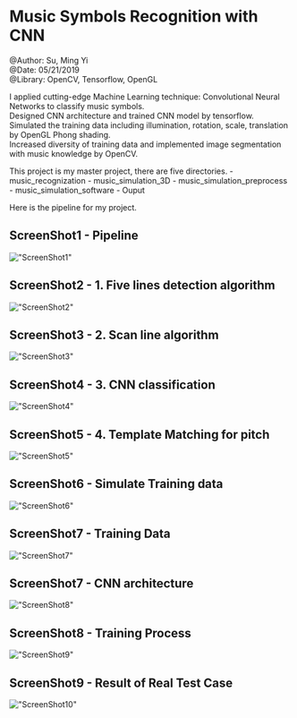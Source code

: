 # Music Symbols Recognition with CNN

@Author: Su, Ming Yi <br />
@Date: 05/21/2019 <br />
@Library: OpenCV, Tensorflow, OpenGL <br />

I applied cutting-edge Machine Learning technique: Convolutional Neural Networks to classify music symbols. </br>
Designed CNN architecture and trained CNN model by tensorflow. </br>
Simulated the training data including illumination, rotation, scale, translation by OpenGL Phong shading. </br>
Increased diversity of training data and implemented image segmentation with music knowledge by OpenCV. </br>

This project is my master project, there are five directories.
	- music_recognization
	- music_simulation_3D
	- music_simulation_preprocess
	- music_simulation_software
	- Ouput





Here is the pipeline for my project. <br/>
## ScreenShot1 - Pipeline
!["ScreenShot1"](https://github.com/bettle123/music_recognization/blob/master/Output/CNN_Information/pipeline.PNG)


## ScreenShot2 - 1. Five lines detection algorithm
!["ScreenShot2"](https://github.com/bettle123/music_recognization/blob/master/Output/Demo1/five_line.jpg)


## ScreenShot3 - 2. Scan line algorithm
!["ScreenShot3"](https://github.com/bettle123/music_recognization/blob/master/Output/Demo1/scan_line.jpg)

## ScreenShot4 - 3. CNN classification
!["ScreenShot4"](https://github.com/bettle123/music_recognization/blob/master/Output/Demo1/CNN_result.PNG)

## ScreenShot5 - 4. Template Matching for pitch
!["ScreenShot5"](https://github.com/bettle123/music_recognization/blob/master/Output/Demo1/pitch.jpg)

## ScreenShot6 - Simulate Training data
!["ScreenShot6"](https://github.com/bettle123/music_recognization/blob/master/Output/CNN_Information/OpenGL.PNG)
## ScreenShot7 - Training Data
!["ScreenShot7"](https://github.com/bettle123/music_recognization/blob/master/Output/CNN_Information/TrainingData.PNG)

## ScreenShot7 - CNN architecture
!["ScreenShot8"](https://github.com/bettle123/music_recognization/blob/master/Output/CNN_Information/CNN_architecture.PNG)

## ScreenShot8 - Training Process
!["ScreenShot9"](https://github.com/bettle123/music_recognization/blob/master/Output/CNN_Information/CNN_training.PNG)

## ScreenShot9 - Result of Real Test Case
!["ScreenShot10"](https://github.com/bettle123/music_recognization/blob/master/Output/Demo2/after_1.jpg)

